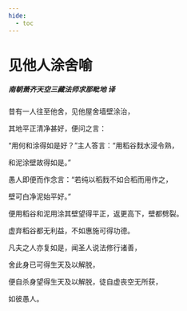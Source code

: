 ```yaml
---
hide:
  - toc
---
```


# **见他人涂舍喻**

##### 南朝萧齐天空三藏法师求那毗地 译

昔有一人往至他舍，见他屋舍墙壁涂治，

其地平正清净甚好，便问之言：

“用何和涂得如是好？”主人答言：“用稻谷䴰水浸令熟，

和泥涂壁故得如是。”

愚人即便而作念言：“若纯以稻䴰不如合稻而用作之，

壁可白净泥始平好。”

便用稻谷和泥用涂其壁望得平正，返更高下，壁都劈裂。

虚弃稻谷都无利益，不如惠施可得功德。

凡夫之人亦复如是，闻圣人说法修行诸善，

舍此身已可得生天及以解脱，

便自杀身望得生天及以解脱，徒自虚丧空无所获，

如彼愚人。

